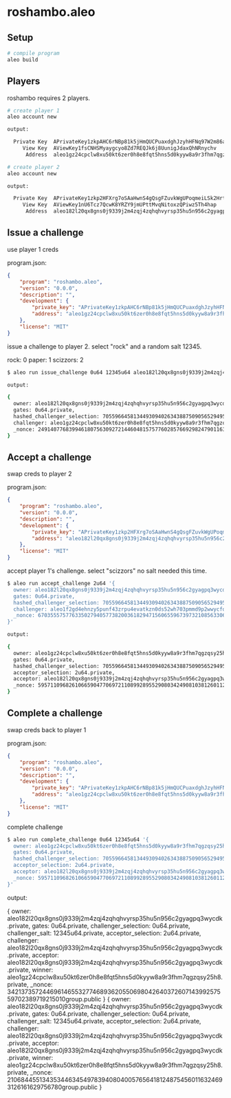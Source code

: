 # roshambo.aleo

## Setup

```bash
# compile program
aleo build
```

## Players

roshambo requires 2 players.

```bash
# create player 1
aleo account new

output:

  Private Key  APrivateKey1zkpAHC6rNBp81k5jHmQUCPuaxdghJzyhHFNq97W2m86aQR7
     View Key  AViewKey1fsCNHSMyaygcyo8Zd7REQJk6j8UunigJdaxQhNRnychv
      Address  aleo1gz24cpclw8xu50kt6zer0h8e8fqt5hns5d0kyyw8a9r3fhm7qgzqsy25h8

# create player 2
aleo account new

output:

  Private Key  APrivateKey1zkp2HFXrg7oSAaHwnS4gQsgFZuvkWgUPoqmeiLSk2HrtTGu
     View Key  AViewKey1nU6Tcz7QcwK8YRZY9jmUPttMvqNitoxzQPiwz5Th4hap
      Address  aleo182l20qx8gns0j9339j2m4zqj4zqhqhvyrsp35hu5n956c2gyagpq3wycdk
```

## Issue a challenge

use player 1 creds

program.json:

```json
{
    "program": "roshambo.aleo",
    "version": "0.0.0",
    "description": "",
    "development": {
        "private_key": "APrivateKey1zkpAHC6rNBp81k5jHmQUCPuaxdghJzyhHFNq97W2m86aQR7",
        "address": "aleo1gz24cpclw8xu50kt6zer0h8e8fqt5hns5d0kyyw8a9r3fhm7qgzqsy25h8"
    },
    "license": "MIT"
}
```

issue a challenge to player 2. select "rock" and a random salt 12345.

rock: 0
paper: 1
scizzors: 2

```bash
$ aleo run issue_challenge 0u64 12345u64 aleo182l20qx8gns0j9339j2m4zqj4zqhqhvyrsp35hu5n956c2gyagpq3wycdk

output:

{
  owner: aleo182l20qx8gns0j9339j2m4zqj4zqhqhvyrsp35hu5n956c2gyagpq3wycdk.private,
  gates: 0u64.private,
  hashed_challenger_selection: 7055966458134493094026343887509056529495816437298370325219319591575818818703field.private,
  challenger: aleo1gz24cpclw8xu50kt6zer0h8e8fqt5hns5d0kyyw8a9r3fhm7qgzqsy25h8.private,
  _nonce: 2491407768399461807563092721446048157577602857669298247901163737707378276080group.public
}

```

## Accept a challenge

swap creds to player 2

program.json:

```json
{
    "program": "roshambo.aleo",
    "version": "0.0.0",
    "description": "",
    "development": {
        "private_key": "APrivateKey1zkp2HFXrg7oSAaHwnS4gQsgFZuvkWgUPoqmeiLSk2HrtTGu",
        "address": "aleo182l20qx8gns0j9339j2m4zqj4zqhqhvyrsp35hu5n956c2gyagpq3wycdk"
    },
    "license": "MIT"
}
```

accept player 1's challenge. select "scizzors" no salt needed this time.

```bash
$ aleo run accept_challenge 2u64 '{
  owner: aleo182l20qx8gns0j9339j2m4zqj4zqhqhvyrsp35hu5n956c2gyagpq3wycdk.private,
  gates: 0u64.private,
  hashed_challenger_selection: 7055966458134493094026343887509056529495816437298370325219319591575818818703field.private,
  challenger: aleo1f2gd4ehnzy5punf43zrpu4evatkzn0ds52wh703pmmd9p2wwycfqhqvu6f.private,
  _nonce: 670355575776335027940577382003618294715606559673973210856330688229880905616group.public
}'

output:

{
  owner: aleo1gz24cpclw8xu50kt6zer0h8e8fqt5hns5d0kyyw8a9r3fhm7qgzqsy25h8.private,
  gates: 0u64.private,
  hashed_challenger_selection: 7055966458134493094026343887509056529495816437298370325219319591575818818703field.private,
  acceptor_selection: 2u64.private,
  acceptor: aleo182l20qx8gns0j9339j2m4zqj4zqhqhvyrsp35hu5n956c2gyagpq3wycdk.private,
  _nonce: 5957110968261066590477069721108992895529080342490810381260112009184263826817group.public
}
```

## Complete a challenge

swap creds back to player 1

program.json:

```json
{
    "program": "roshambo.aleo",
    "version": "0.0.0",
    "description": "",
    "development": {
        "private_key": "APrivateKey1zkpAHC6rNBp81k5jHmQUCPuaxdghJzyhHFNq97W2m86aQR7",
        "address": "aleo1gz24cpclw8xu50kt6zer0h8e8fqt5hns5d0kyyw8a9r3fhm7qgzqsy25h8"
    },
    "license": "MIT"
}
```

complete challenge

```bash
$ aleo run complete_challenge 0u64 12345u64 '{
  owner: aleo1gz24cpclw8xu50kt6zer0h8e8fqt5hns5d0kyyw8a9r3fhm7qgzqsy25h8.private,
  gates: 0u64.private,
  hashed_challenger_selection: 7055966458134493094026343887509056529495816437298370325219319591575818818703field.private,
  acceptor_selection: 2u64.private,
  acceptor: aleo182l20qx8gns0j9339j2m4zqj4zqhqhvyrsp35hu5n956c2gyagpq3wycdk.private,
  _nonce: 5957110968261066590477069721108992895529080342490810381260112009184263826817group.public
}'
```

output:

{
  owner: aleo182l20qx8gns0j9339j2m4zqj4zqhqhvyrsp35hu5n956c2gyagpq3wycdk.private,
  gates: 0u64.private,
  challenger_selection: 0u64.private,
  challenger_salt: 12345u64.private,
  acceptor_selection: 2u64.private,
  challenger: aleo182l20qx8gns0j9339j2m4zqj4zqhqhvyrsp35hu5n956c2gyagpq3wycdk.private,
  acceptor: aleo182l20qx8gns0j9339j2m4zqj4zqhqhvyrsp35hu5n956c2gyagpq3wycdk.private,
  winner: aleo1gz24cpclw8xu50kt6zer0h8e8fqt5hns5d0kyyw8a9r3fhm7qgzqsy25h8.private,
  _nonce: 3421373572446961465532774689362055069804264037260714399257559702389719215010group.public
}
{
  owner: aleo182l20qx8gns0j9339j2m4zqj4zqhqhvyrsp35hu5n956c2gyagpq3wycdk.private,
  gates: 0u64.private,
  challenger_selection: 0u64.private,
  challenger_salt: 12345u64.private,
  acceptor_selection: 2u64.private,
  challenger: aleo182l20qx8gns0j9339j2m4zqj4zqhqhvyrsp35hu5n956c2gyagpq3wycdk.private,
  acceptor: aleo182l20qx8gns0j9339j2m4zqj4zqhqhvyrsp35hu5n956c2gyagpq3wycdk.private,
  winner: aleo1gz24cpclw8xu50kt6zer0h8e8fqt5hns5d0kyyw8a9r3fhm7qgzqsy25h8.private,
  _nonce: 2106844551343534463454978394080400576564181248754560116324693126161629756780group.public
}
```
